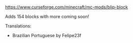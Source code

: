 https://www.curseforge.com/minecraft/mc-mods/blip-block

Adds 154 blocks with more coming soon!

Translations:
- Brazilian Portuguese by Felipe23f
